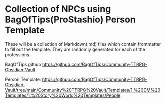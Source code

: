 # Collection of NPCs using BagOfTips(ProStashio) Person Template
These will be a collection of Markdown(.md) files which contain frontmatter to fill out the template. They are randomly generated for each of the professions.


BagOfTips github https://github.com/BagOfTips/Community-TTRPG-Obsidian-Vault

Person Template: https://github.com/BagOfTips/Community-TTRPG-Obsidian-Vault/tree/main/Community%20TTRPG%20Vault/Templates/1.%20DM%20Templates/1.%20Story%20World%20Templates/People

